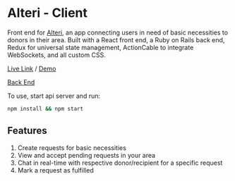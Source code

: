# Alteri - Client

Front end for [Alteri](https://github.com/jeffreyc86/alteri-demo/), an app connecting users in need of basic necessities to donors in their area. Built with a React front end, a Ruby on Rails back end, Redux for universal state management, ActionCable to integrate WebSockets, and all custom CSS.

[Live Link](https://alteri-client.netlify.app/) / [Demo](https://www.loom.com/share/471914886e254936afc0976c14b0b3c2)

[Back End](https://github.com/jeffreyc86/alteri-backend)

To use, start api server and run:
```zsh
npm install && npm start
```

## Features

1. Create requests for basic necessities
2. View and accept pending requests in your area 
3. Chat in real-time with respective donor/recipient for a specific request
4. Mark a request as fulfilled
